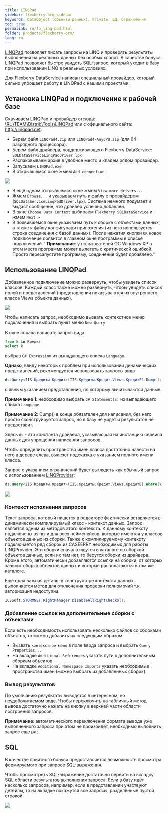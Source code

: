 ```yaml
---
title: LINQPad
sidebar: flexberry-orm_sidebar
keywords: DataObject (объекты данных), Private, БД, Ограничения
toc: true
permalink: ru/fo_linq-pad.html
folder: products/flexberry-orm/
lang: ru
---
```


[LINQPad](http://linqpad.net) позволяет писать запросы на LINQ и проверять результаты выполнения на реальных данных без особых хлопот. В качестве бонуса LINQPad позволяет быстро увидеть SQL-запрос, который уходит в базу при использовании LINQ в реальных условиях.

Для Flexberry DataService написан специальный провайдер, который сильно упрощает работу в LINQPad с нашими проектами.

## Установка LINQPad и подключение к рабочей базе

 Скачиваем LINQPad и провайдер отсюда: [\\RU\TEAM\Distrib\Tools\LINQPad](file://///RU\TEAM\Distrib\Tools\LINQPad) или с официального сайта: <http://linqpad.net>.
* Берем файл `LINQPad4.zip` или `LINQPad4-AnyCPU.zip` (для 64-разрядного процессора).
* Берем файл драйвера, поддерживающего Flexberry DataService: `SQLDataServiceLinqPadDriver.lpx`
* Распаковываем архив в удобное место и кладем рядом провайдер.
* Запускаем `LINQPad.exe`
* В открывшемся окне жмем `Add connection`

 ![](/images/pages/products/flexberry-orm/linq-pad/acc-connection.PNG)

* В ещё одном открывшемся окне жмем `View more drivers...`
* Жмем `Browse...` и указываем путь к файлу с провайдером (`SQLDataServiceLinqPadDriver.lpx`). Система немного подумает и выдаст сообщение, что драйвер успешно добавлен.
* В окне `Choose Data Context` выбираем `Flexberry SQLDataService` и жмем `Next >`
* В появившемся окне указываем путь к сборке с объектами данных, а также к файлу конфигураци приложения (из него используется строка соединения с базой данных). После нажатия кнопки `OK` новое подключение появится в главном окне программы в списке подключений. ''__Примечание__: у пользователей ОС Windows XP в этом месте программа может вылететь с критической ошибкой. Просто перезапустите программу, соединение будет добавлено.''


## Использование LINQPad

Добавленное подключение можно развернуть, чтобы увидеть список классов. Каждый класс также можно развернуть, чтобы увидеть список полей и представлений (представления показываются из внутреннего класса Views объекта данных).

![](/images/pages/products/flexberry-orm/linq-pad/expanded-tree.png)

Чтобы написать запрос, необходимо вызвать контекстное меню подключения и выбрать пункт меню `New Query`

В окне справа написать запрос вида

```sql
from k in Кредит
select k 
```
выбрав  `C# Expression` из выпадающего списка `Language`.

__Однако__, ввиду некоторых проблем при использовании динамических представлений, рекомендуется использовать запросы вида

```csharp
ds.Query<IIS.Кредиты.Кредит>(IIS.Кредиты.Кредит.Views.КредитE).Dump();
```

с явным указанием представления, по которому вычитываются данные.

__Примечание 1__: необходимо выбрать `C# Statement(s)` из выпадающего списка `Language`

__Примечание 2__: Dump() в конце обязателен для написания, без него просто сконструируется запрос, но в базу не уйдет и результатов не предоставит.

Здесь `ds` - это константа драйвера, указывающая на инстанцию сервиса данных для упрощения написания запросов.

Чтобы определить пространство имен класса достаточно навести на него в дереве слева, вылезет подсказка с указанием полного имени класса.

Запрос с указанием ограничений будет выглядеть как обычный запрос с использованием [LINQProvider](fo_linq-provider.html):

```sql
ds.Query<IIS.Кредиты.Кредит>(IIS.Кредиты.Кредит.Views.КредитE).Where(k => k.СуммаКредита >= 100000).Dump();
```

![](/images/pages/products/flexberry-orm/linq-pad/query.png)

### Контекст исполнения запросов
Текст запроса, который пишется в редакторе фактически вставляется в динамически компилируемый класс - контекст данных. Запрос является одним из методов этого контекста. К данному контексту подключены using-и для всех неймспейсов, которые имеются у классов объектов данных из сборки. Также к компилируемому контексту подключается ряд сборок из CASEERRY необходимых для работы LINQProvider. Эти сборки сначала ищутся в каталоге со сборкой объектов данных, если их там нет, то берутся сборки из драйвера. Кроме этого, автоматически добавляются ссылки на сборки, от которых зависит сборка объектов данных и которые располагаются в том же каталоге.

Ещё одна важная деталь: в конструкторе контекста данных выполняется метод для отключения проверки полномочий т.к. авторизация недоступна.

```csharp
ICSSoft.STORMNET.RightManager.DisableAllRightChecks();
```

### Добавление ссылок на дополнительные сборки с объектами

Если есть необходимость использовать несколько файлов со сборками объектов, то можно добавить их следующим образом:

* Вызвать `контекстное меню` в поле ввода запроса и выбрать `Query Properties...`
* На вкладке `Additional References` указать пути к дополнительным сборкам объектов
* На вкладке `Additional Namespace Imports` указать необходимые пространства имен (можно выбрать из добавленных сборок).

### Вывод результатов

По умолчанию результаты выводятся в интересном, но неудобочитаемом виде. Чтобы переключить на табличный метод вывода достаточно нажать на кнопку в верхней части области построения запросов.

__Примечание__: автоматического переключения формата вывода уже выполненного запроса при этом не произойдет, необходимо выполнить запрос еще раз.

## SQL

В качестве приятного бонуса предоставляется возможность просмотра формируемого при запросе SQL-выражения.

Чтобы просмотреть SQL-выражение достаточно перейти на вкладку SQL области результатов выполнения запроса.
Если в базу идёт несколько запросов, например, если в представлении участвуют детейлы, то на вкладке покажутся все запросы, разделённые пустой строкой.

![](/images/pages/products/flexberry-orm/linq-pad/sql.png)
